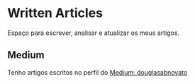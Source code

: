 # Written Articles

Espaço para escrever, analisar e atualizar os meus artigos.

## Medium

Tenho artigos escritos no perfil do [Medium: douglasabnovato](https://douglasabnovato.medium.com/)